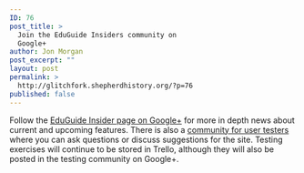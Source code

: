 ```yaml
---
ID: 76
post_title: >
  Join the EduGuide Insiders community on
  Google+
author: Jon Morgan
post_excerpt: ""
layout: post
permalink: >
  http://glitchfork.shepherdhistory.org/?p=76
published: false
---
```

<p>Follow the <a href="https://plus.google.com/b/102906894756847084014/102906894756847084014">EduGuide Insider page on Google+</a> for more in depth news about current and upcoming features. There is also a <a href="https://plus.google.com/b/102906894756847084014/communities/107310603151482085733">community for user testers</a> where you can ask questions or discuss suggestions for the site. Testing exercises will continue to be stored in Trello, although they will also be posted in the testing community on Google+.</p>